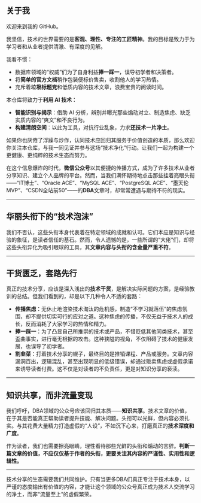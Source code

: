 ## 关于我 

欢迎来到我的 GitHub。

我坚信，技术的世界需要的是**客观、理性、专注的工匠精神**。我的目标是致力于为学习者和从业者提供清澈、有深度的见解。

我看不惯：

* 数据库领域的“权威”们为了自身利益**捧一踩一**，误导初学者和决策者。 
* 将**简单的官方文档**稍作包装便标价售卖，收割他人的学习热情。 
* 充斥着**垃圾标题党**和低质内容的技术文章，浪费宝贵的阅读时间。 

本仓库将致力于**利用 AI 技术**：

- **智能识别与揭示**：借助 AI 分析，辨别并曝光那些煽动对立、制造焦虑、缺乏实质内容的“爽文”和不良行为。
- **构建清朗空间**：以此为工具，对抗行业乱象，力求**还技术一片净土**。

如果你也厌倦了浮躁与炒作，认同技术应回归其服务于价值创造的本质，那么欢迎你关注本仓库，与我一同见证并参与这场“技术净化”行动。让我们一起为构建一个更健康、更纯粹的技术生态而努力。


在这个信息爆炸的时代，**微信公众号**以其便捷的传播方式，成为了许多技术从业者分享知识、建立个人品牌的平台。然而，当我们满怀期待地点击那些挂着亮眼头衔——“IT博士”、“Oracle ACE”、“MySQL ACE”、“PostgreSQL ACE”、“墨天伦MVP”、“CSDN全站前50”——的**DBA**文章时，却常常遭遇与期待不符的现实。

---

## 华丽头衔下的“技术泡沫”

我们不否认，这些头衔本身代表着在特定领域的成就和认可。它们本应是知识与经验的象征，是读者信任的基石。然而，令人遗憾的是，一些所谓的“大佬”们，却将这些头衔异化为吸引眼球的工具，其**文章内容与头衔的含金量严重不符**。

---

## 干货匮乏，套路先行

真正的技术分享，应该是深入浅出的**技术干货**，是解决实际问题的方案，是经验教训的总结。但我们看到的，却是以下几种令人不适的套路：

* **传播焦虑**：无休止地渲染技术淘汰的危机感，制造“不学习就落伍”的焦虑氛围，却不提供切实可行的应对之道。这种焦虑的传播，不仅无益于技术人的成长，反而消耗了大家学习的热情和精力。
* **捧一踩一**：为了凸显自己所推崇的技术或产品，不惜贬低其他同类技术，甚至歪曲事实，进行毫无根据的攻击。这种狭隘的视角，不仅阻碍了技术的健康发展，也误导了初学者。
* **割韭菜**：打着技术分享的幌子，最终目的是推销课程、产品或服务。文章内容漏洞百出，逻辑混乱，甚至出现明显的低级错误，却通过贩卖焦虑或虚假承诺来诱导读者付费。这不仅是对读者的不负责任，更是对知识分享的亵渎。

---

## 知识共享，而非流量变现

我们呼吁，DBA领域的公众号应该回归其本质——**知识共享**。技术文章的价值，在于其是否能真正帮助读者提升技能、解决问题。头衔可以光鲜，但内容必须扎实。与其花费大量精力打造虚假的“人设”，不如沉下心来，打磨真正的**技术深度和广度**。

作为读者，我们也需要擦亮眼睛，理性看待那些光鲜的头衔和煽动的言辞。**判断一篇文章的价值，不应仅仅基于作者的头衔，更要关注其内容的严谨性、实用性和逻辑性。**

---

技术分享的生态需要我们共同维护。只有当更多DBA们真正专注于技术本身，以严谨的态度输出有价值的内容，才能让这个领域的公众号真正成为技术人交流学习的净土，而非“流量至上”的虚假繁荣。
